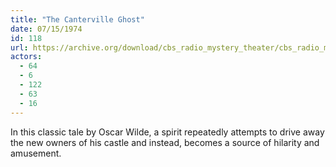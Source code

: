 ```yaml
---
title: "The Canterville Ghost"
date: 07/15/1974
id: 118
url: https://archive.org/download/cbs_radio_mystery_theater/cbs_radio_mystery_theater-0101-0150.zip/cbs_radio_mystery_theater-0101-0150%2Fcbsrmt_0118_the_canterville_ghost.mp3
actors:
  - 64
  - 6
  - 122
  - 63
  - 16
---
```

In this classic tale by Oscar Wilde, a spirit repeatedly attempts to drive away the new owners of his castle and instead, becomes a source of hilarity and amusement.